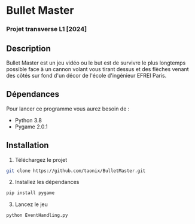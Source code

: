 # Bullet Master
### Projet transverse L1 [2024]

## Description
Bullet Master est un jeu vidéo ou le but est de survivre le plus longtemps possible face à un cannon volant vous tirant dessus et des flèches venant des côtés sur fond d'un décor de l'école d'ingénieur EFREI Paris.

## Dépendances

Pour lancer ce programme vous aurez besoin de :
- Python 3.8
- Pygame 2.0.1

## Installation

1) Téléchargez le projet
```bash
git clone https://github.com/taonix/BulletMaster.git
```
2) Installez les dépendances
```bash
pip install pygame
```
3) Lancez le jeu
```bash
python EventHandling.py
```
